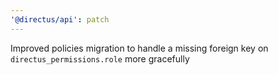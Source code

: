 ```yaml
---
'@directus/api': patch
---
```


Improved policies migration to handle a missing foreign key on `directus_permissions.role` more gracefully
